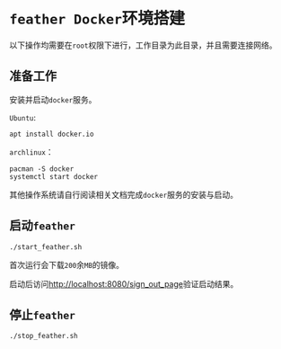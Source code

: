 # `feather Docker`环境搭建

以下操作均需要在`root`权限下进行，工作目录为此目录，并且需要连接网络。

## 准备工作

安装并启动`docker`服务。

`Ubuntu`:

```shell
apt install docker.io
```

`archlinux`：

```shell
pacman -S docker
systemctl start docker
```

其他操作系统请自行阅读相关文档完成`docker`服务的安装与启动。

## 启动`feather`

```shell
./start_feather.sh
```

首次运行会下载`200`余`MB`的镜像。

启动后访问[http://localhost:8080/sign_out_page](http://localhost:8080/sign_out_page)验证启动结果。

## 停止`feather`

```shell
./stop_feather.sh
```
